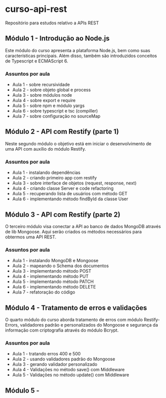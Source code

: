 # curso-api-rest
Repositório para estudos relativo a APIs REST

## Módulo 1 - Introdução ao Node.js

Este módulo do curso apresenta a plataforma Node.js, bem como suas características principais.
Além disso, também são introduzidos conceitos de Typescript e ECMAScript 6.

### Assuntos por aula

* Aula 1 - sobre recursividade
* Aula 2 - sobre objeto global e process
* Aula 3 - sobre módulos node
* Aula 4 - sobre export e require
* Aula 5 - sobre npm e módulo yargs
* Aula 6 - sobre typescript e tsc (compiller)
* Aula 7 - sobre configuração no sourceMap

## Módulo 2 - API com Restify (parte 1)

Neste segundo módulo o objetivo está em iniciar o desenvolvimento de uma API com auxílio do módulo Restify.

### Assuntos por aula

* Aula 1 - instalando dependências
* Aula 2 - criando primeiro app com restify
* Aula 3 - sobre interface de objetos (request, response, next)
* Aula 4 - criando classe Server e code refactoring
* Aula 5 - recuperando lista de usuários com método GET
* Aula 6 - implementando método findById da classe User

## Módulo 3 - API com Restify (parte 2)

O terceiro módulo visa conectar a API ao banco de dados MongoDB através de lib Mongoose. Aqui serão criados os métodos necessários para obtermos uma API REST.

### Assuntos por aula

* Aula 1 - instalando MongoDB e Mongoose
* Aula 2 - mapeando o Schema dos documentos
* Aula 3 - implementando método POST
* Aula 4 - implementando método PUT
* Aula 5 - implementando método PATCH
* Aula 6 - implementando método DELETE
* Aula 7 - refatoração do código

## Módulo 4 - Tratamento de erros e validações

O quarto módulo do curso aborda tratamento de erros com módulo Restify-Errors, validadores padrão e personalizados do Mongoose e segurança da informação com criptografia através do módulo Bcrypt.

### Assuntos por aula

* Aula 1 - tratando erros 400 e 500
* Aula 2 - usando validadores padrão do Mongoose
* Aula 3 - gerando validador personalizado
* Aula 4 - Validações no método save() com Middleware
* Aula 5 - Validações no método update() com Middleware

## Módulo 5 - 